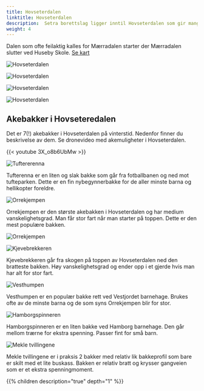 ```yaml
---
title: Hovseterdalen
linktitle: Hovseterdalen
description:  Setra borettslag ligger inntil Hovseterdalen som gir mange muligheter for utfoldelse i det fri både i vinter og sommersesongen.
weight: 4
---
```


Dalen som ofte feilaktig kalles for Mærradalen starter der Mærradalen slutter ved Huseby Skole. [Se kart](https://bym.maps.arcgis.com/apps/webappviewer/index.html?id=ca80e1e44054470084dff1534bbe4aec&marker=10.651128420632718%2C59.950926733015095%2C%2C%2C%2C&markertemplate=%7B%22title%22%3A%22Hovseterdalen%20(turvei%20A3%20%2FA4)%22%2C%22longitude%22%3A10.651128420632718%2C%22latitude%22%3A59.950926733015095%2C%22isIncludeShareUrl%22%3Atrue%7D&level=16)

![Hovseterdalen](20201012_083639.jpg "Dalen har en nesten 2 km lang asfaltert sykkel/gangsti hvor mange trener. ")

![Hovseterdalen](20201008_160209.jpg "Dalen tilbyr store åpne områder.")

![Hovseterdalen](20201009_145119.jpg "Det er et rikt dyreliv i dalen.")

![Hovseterdalen](20201008_160659.jpg "I enden av dalen finner du også en Tuftepark for cornafri trening.")

## Akebakker i Hovseteredalen

Det er 7(!) akebakker i Hovseterdalen på vinterstid. Nedenfor finner du beskrivelse av dem. Se dronevideo med akemuligheter i Hovseterdalen.

{{< youtube 3X_o8b6UbMw >}}

![Tuftererenna](tufterenna.jpg "Tuftererenna")

Tufterenna er en liten og slak bakke som går fra fotballbanen og ned mot tufteparken. Dette er en fin nybegynnerbakke for de aller minste barna og hellikopter foreldre.

![Orrekjempen](orrekjempen.jpg "Orrekjempen")

Orrekjempen er den største akebakken i Hovseterdalen og har medium vanskelighetsgrad. Man får stor fart når man starter på toppen. Dette er den mest populære bakken.

![Orrekjempen](orrekjempen2.jpg "Orrekjempen")
 
![Kjevebrekkeren](kjevebrekkeren.jpg "Kjevebrekkeren")

Kjevebrekkeren går fra skogen på toppen av Hovseterdalen ned den bratteste bakken. Høy vanskelighetsgrad og ender opp i et gjerde hvis man har alt for stor fart.

![Vesthumpen](vesthumpen.jpg "Vesthumpen")
 
Vesthumpen er en populær bakke rett ved Vestjordet barnehage. Brukes ofte av de minste barna og de som syns Orrekjempen blir for stor. 

![Hamborgspinneren](hamborgspinneren.jpg "Hamborgspinneren")

Hamborgspinneren er en liten bakke ved Hamborg barnehage. Den går mellom trærne for ekstra spenning. Passer fint for små barn. 

![Mekle tvillingene](mekletvillingene.jpg "Mekle tvillingene")

Mekle tvillingene er i praksis 2 bakker med relativ lik bakkeprofil som bare er skilt med et lite buskass. Bakken er relativ bratt og krysser gangveien som er et ekstra spenningmoment.

{{% children description="true" depth="1" %}}
